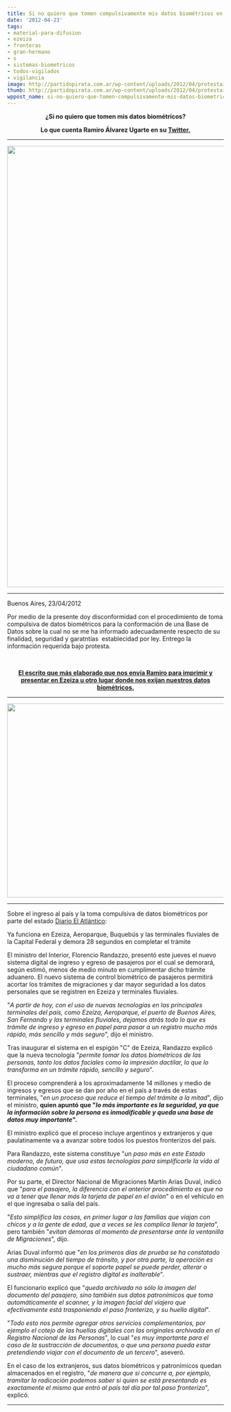 ```yaml
---
title: Si no quiero que tomen compulsivamente mis datos biométricos en Ezeiza
date: '2012-04-23'
tags:
- material-para-difusion
- ezeiza
- fronteras
- gran-hermano
- s
- sistemas-biometricos
- todos-vigilados
- vigilancia
image: http://partidopirata.com.ar/wp-content/uploads/2012/04/protestaingresoezeiza.jpg
thumb: http://partidopirata.com.ar/wp-content/uploads/2012/04/protestaingresoezeiza-150x150.jpg
wppost_name: si-no-quiero-que-tomen-compulsivamente-mis-datos-biometricos-en-ezeiza
---
```


<p style="text-align: center;"><strong>¿Si no quiero que tomen mis datos biométricos?</strong></p>
<p style="text-align: center;"><strong>Lo que cuenta Ramiro Álvarez Ugarte en su <a href="https://twitter.com/#!/ramiroau" target="_blank">Twitter.</a></strong></p>


<hr />

<a href="http://partidopirata.com.ar/wp-content/uploads/2012/04/protestaingresoezeiza.jpg"><img class="size-full wp-image-4163" title="protestaingresoezeiza" src="http://partidopirata.com.ar/wp-content/uploads/2012/04/protestaingresoezeiza.jpg" alt="" width="768" height="1024" /></a>


<hr />

Buenos Aires, 23/04/2012

Por medio de la presente doy disconformidad con el procedimiento de toma compulsiva de datos biométricos para la conformación de una Base de Datos sobre la cual no se me ha informado adecuadamente respecto de su finalidad, seguridad y garatntías  establecidad por ley.
Entrego la información requerida bajo protesta.

&nbsp;
<p style="text-align: center;"><strong><a href="http://partidopirata.com.ar/4771/nota-para-protestar-por-la-toma-compulsiva-de-datos-biometricos-en-ezeiza-afip-otros">El escrito que más elaborado que nos envía Ramiro para imprimir y presentar en Ezeiza u otro lugar donde nos exijan nuestros datos biométricos.</a></strong></p>


<hr />

<a href="http://partidopirata.com.ar/wp-content/uploads/2012/04/recepcion.jpg"><img class="size-full wp-image-4164" title="recepcion" src="http://partidopirata.com.ar/wp-content/uploads/2012/04/recepcion.jpg" alt="" width="600" height="450" /></a>


<hr />

Sobre el ingreso al país y la toma compulsiva de datos biométricos por parte del estado <a href="http://www.diarioelatlantico.com/diario/2012/04/20/41466-nuevo-sistema-digital-de-ingreso-y-egreso.html" target="_blank">Diario El Atlántico</a>:
<div id="bajada">

Ya funciona en Ezeiza, Aeroparque, Buquebús y las terminales fluviales de la Capital Federal y demora 28 segundos en completar el trámite

</div>
<div id="texto">

El ministro del Interior, Florencio Randazzo, presentó este jueves el nuevo sistema digital de ingreso y egreso de pasajeros por el cual se demorará, según estimó, menos de medio minuto en cumplimentar dicho trámite aduanero. El nuevo sistema de control biométrico de pasajeros permitirá acortar los trámites de migraciones y dar mayor seguridad a los datos personales que se registren en Ezeiza y terminales fluviales.

"<em>A partir de hoy, con el uso de nuevas tecnologías en las principales terminales del país, como Ezeiza, Aeroparque, el puerto de Buenos Aires, San Fernando y las terminales fluviales, dejamos atrás todo lo que es trámite de ingreso y egreso en papel para pasar a un registro mucho más rápido, más sencillo y más seguro</em>", dijo el ministro.

Tras inaugurar el sistema en el espigón "C" de Ezeiza, Randazzo explicó que la nueva tecnología "<em>permite tomar los datos biométricos de las personas, tanto los datos faciales como la impresión dactilar, lo que lo transforma en un trámite rápido, sencillo y seguro</em>".

El proceso comprenderá a los aproximadamente 14 millones y medio de ingresos y egresos que se dan por año en el país a través de estas terminales, "<em>en un proceso que reduce el tiempo del trámite a la mitad</em>", dijo el ministro, <strong>quien apuntó que "<em>lo más importante es la seguridad, ya que la información sobre la persona es inmodificable y queda una base de datos muy importante</em>".</strong>

El ministro explicó que el proceso incluye argentinos y extranjeros y que paulatinamente va a avanzar sobre todos los puestos fronterizos del país.

Para Randazzo, este sistema constituye "<em>un paso más en este Estado moderno, de futuro, que usa estas tecnologías para simplificarle la vida al ciudadano común</em>".

Por su parte, el Director Nacional de Migraciones Martín Arias Duval, indicó que "<em>para el pasajero, la diferencia con el anterior procedimiento es que no va a tener que llenar más la tarjeta de papel en el avión</em>" o en el vehículo en el que ingresaba o salía del país.

"<em>Esto simplifica las cosas, en primer lugar a las familias que viajan con chicos y a la gente de edad, que a veces se les complica llenar la tarjeta</em>", pero también "<em>evitan demoras al momento de presentarse ante la ventanilla de Migraciones</em>", dijo.

Arias Duval informó que "<em>en los primeros días de prueba se ha constatado una disminución del tiempo de tránsito, y por otra parte, la operación es mucho más segura porque el soporte papel se puede perder, alterar o sustraer, mientras que el registro digital es inalterable</em>".

El funcionario explicó que "<em>queda archivada no sólo la imagen del documento del pasajero, sino también sus datos patronímicos que toma automáticamente el scanner, y la imagen facial del viajero que efectivamente está trasponiendo el paso fronterizo, y su huella digital</em>".

"<em>Todo esto nos permite agregar otros servicios complementarios, por ejemplo el cotejo de las huellas digitales con las originales archivada en el Registro Nacional de las Personas</em>", lo cual "<em>es muy importante para el caso de la sustracción de documentos, o que una persona pueda estar pretendiendo viajar con el documento de un tercero</em>", aseveró.

En el caso de los extranjeros, sus datos biométricos y patronímicos quedan almacenados en el registro, "<em>de manera que si concurre a, por ejemplo, tramitar la radicación podemos saber si quien se está presentando es exactamente el mismo que entró al país tal día por tal paso fronterizo</em>", explicó.

<hr />

</div>
